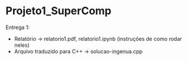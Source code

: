 # Projeto1_SuperComp


Entrega 1:

  - Relatório -> relatorio1.pdf, relatorio1.ipynb (instruções de como rodar neles)
  - Arquivo traduzido para C++ -> solucao-ingenua.cpp
